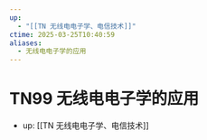 ```yaml
---
up:
  - "[[TN 无线电电子学、电信技术]]"
ctime: 2025-03-25T10:40:59
aliases:
  - 无线电电子学的应用
---
```


# TN99 无线电电子学的应用

- up: [[TN 无线电电子学、电信技术]]

